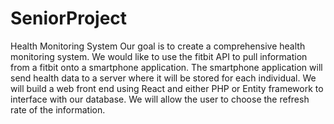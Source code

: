 # SeniorProject
Health Monitoring System
Our goal is to create a comprehensive health monitoring system. We would like to use the fitbit API to pull information from a fitbit onto a smartphone application. The smartphone application will send health data to a server where it will be stored for each individual. We will build a web front end using React and either PHP or Entity framework to interface with our database. We will allow the user to choose the refresh rate of the information.
